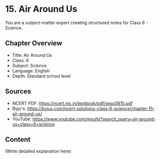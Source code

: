 # 15. Air Around Us

You are a subject-matter expert creating structured notes for Class 6 - Science.

## Chapter Overview
- Title: Air Around Us
- Class: 6
- Subject: Science
- Language: English
- Depth: Standard school level

## Sources
- NCERT PDF: https://ncert.nic.in/textbook/pdf/sesc0615.pdf
- Byju's: https://byjus.com/ncert-solutions-class-6-science/chapter-15-air-around-us/
- YouTube: https://www.youtube.com/results?search_query=air-around-us+class+6+science

## Content
(Write detailed explanation here)
